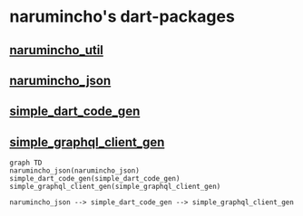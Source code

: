 # narumincho's dart-packages

## [narumincho_util](https://github.com/narumincho/dart-packages/tree/main/packages/narumincho_util)

## [narumincho_json](https://github.com/narumincho/dart-packages/tree/main/packages/narumincho_json)

## [simple_dart_code_gen](https://github.com/narumincho/dart-packages/tree/main/packages/simple_dart_code_gen)

## [simple_graphql_client_gen](https://github.com/narumincho/dart-packages/tree/main/packages/simple_graphql_client_gen)

```mermaid
graph TD
narumincho_json(narumincho_json)
simple_dart_code_gen(simple_dart_code_gen)
simple_graphql_client_gen(simple_graphql_client_gen)

narumincho_json --> simple_dart_code_gen --> simple_graphql_client_gen
```
